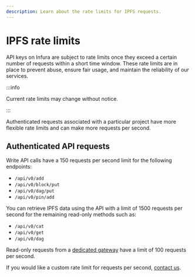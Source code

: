 ```yaml
---
description: Learn about the rate limits for IPFS requests.
---
```


# IPFS rate limits

API keys on Infura are subject to rate limits once they exceed a certain number of requests within a short time window.
These rate limits are in place to prevent abuse, ensure fair usage, and maintain the reliability of our services.

:::info

Current rate limits may change without notice.

:::

Authenticated requests associated with a particular project have more flexible rate limits and can make more requests per second.

## Authenticated API requests

Write API calls have a 150 requests per second limit for the following endpoints:

- `/api/v0/add`
- `/api/v0/block/put`
- `/api/v0/dag/put`
- `/api/v0/pin/add`

You can retrieve IPFS data using the API with a limit of 1500 requests per second for the remaining read-only methods such as:

- `/api/v0/cat`
- `/api/v0/get`
- `/api/v0/dag`

Read-only requests from a [dedicated gateway](access-ipfs-content/dedicated-gateways.md) have a limit of 100 requests per second.

If you would like a custom rate limit for requests per second, [contact us](https://app.infura.io/support/ticket).
